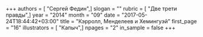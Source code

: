 +++
authors = [ "Сергей Федин",]
slogan = ""
rubric = [ "Две трети правды",]
year = "2014"
month = "09"
date = "2017-05-24T18:44:42+03:00"
title = "Кэрролл, Менделеев и Хемингуэй"
first_page = "16"
illustrators = [ "Капыч",]
npages = "2"
in_sample = false
+++
